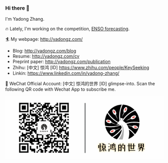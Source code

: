 ### Hi there 👋

I'm Yadong Zhang. 

:fire: Lately, I'm working on the competition, [ENSO forecasting](https://tianchi.aliyun.com/competition/entrance/531871/introduction). 

:surfer: My webpage: http://yadongz.com/
  + Blog: http://yadongz.com/blog
  + Resume: http://yadongz.com/cv
  + Preprint paper: http://yadongz.com/publication
  + Zhihu: [中文] 惊鸿 [ID] https://www.zhihu.com/people/KeySeeking
  + Linkin: https://www.linkedin.com/in/yadong-zhang/

:rainbow: WeChat Official Account: [中文] 惊鸿的世界 [ID] glimpse-into. Scan the following QR code with Wechat App to subscribe me.

![QR Code](593x234_1605680749045.gif)


<!--
**ydup/ydup** is a ✨ _special_ ✨ repository because its `README.md` (this file) appears on your GitHub profile.

Here are some ideas to get you started:

- 🔭 I’m currently working on ...
- 🌱 I’m currently learning ...
- 👯 I’m looking to collaborate on ...
- 🤔 I’m looking for help with ...
- 💬 Ask me about ...
- 📫 How to reach me: ...
- 😄 Pronouns: ...
- ⚡ Fun fact: ...
-->
